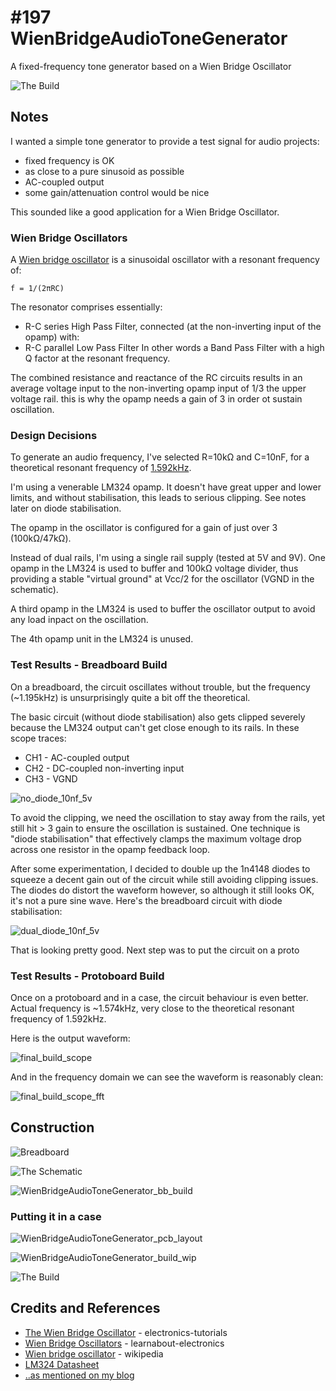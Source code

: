 # #197 WienBridgeAudioToneGenerator

A fixed-frequency tone generator based on a Wien Bridge Oscillator

![The Build](./assets/WienBridgeAudioToneGenerator_build.jpg?raw=true)


## Notes

I wanted a simple tone generator to provide a test signal for audio projects:

* fixed frequency is OK
* as close to a pure sinusoid as possible
* AC-coupled output
* some gain/attenuation control would be nice

This sounded like a good application for a Wien Bridge Oscillator.

### Wien Bridge Oscillators

A [Wien bridge oscillator](https://en.wikipedia.org/wiki/Wien_bridge_oscillator) is a sinusoidal oscillator
with a resonant frequency of:

    f = 1/(2πRC)

The resonator comprises essentially:
* R-C series High Pass Filter, connected (at the non-inverting input of the opamp) with:
* R-C parallel Low Pass Filter
In other words a Band Pass Filter with a high Q factor at the resonant frequency.

The combined resistance and reactance of the RC circuits results in an average voltage input to the
non-inverting opamp input of 1/3 the upper voltage rail. this is why the opamp needs a gain of 3 in
order ot sustain oscillation.

### Design Decisions

To generate an audio frequency, I've selected R=10kΩ and C=10nF,
for a theoretical resonant frequency of
[1.592kHz](https://www.wolframalpha.com/input/?i=1%2F%282%CF%80*10k%CE%A9*10nF%29).

I'm using a venerable LM324 opamp. It doesn't have great upper and lower limits,
and without stabilisation, this leads to serious clipping. See notes later on diode stabilisation.

The opamp in the oscillator is configured for a gain of just over 3 (100kΩ/47kΩ).

Instead of dual rails, I'm using a single rail supply (tested at 5V and 9V).
One opamp in the LM324 is used to buffer and 100kΩ voltage divider, thus providing a stable "virtual ground"
at Vcc/2 for the oscillator (VGND in the schematic).

A third opamp in the LM324 is used to buffer the oscillator output to avoid any load inpact on the oscillation.

The 4th opamp unit in the LM324 is unused.

### Test Results - Breadboard Build

On a breadboard, the circuit oscillates without trouble, but the frequency (~1.195kHz) is unsurprisingly
quite a bit off the theoretical.

The basic circuit (without diode stabilisation) also gets clipped severely because the LM324 output can't get close enough
to its rails. In these scope traces:

* CH1 - AC-coupled output
* CH2 - DC-coupled non-inverting input
* CH3 - VGND

![no_diode_10nf_5v](./assets/no_diode_10nf_5v.gif?raw=true)

To avoid the clipping, we need the oscillation to stay away from the rails, yet still hit > 3 gain to ensure the
oscillation is sustained. One technique is "diode stabilisation" that effectively clamps the maximum voltage drop
across one resistor in the opamp feedback loop.

After some experimentation, I decided to double up the 1n4148 diodes to squeeze a decent gain out of the circuit
while still avoiding clipping issues. The diodes do distort the waveform however, so although it still looks OK,
it's not a pure sine wave. Here's the breadboard circuit with diode stabilisation:

![dual_diode_10nf_5v](./assets/dual_diode_10nf_5v.gif?raw=true)

That is looking pretty good. Next step was to put the circuit on a proto

### Test Results - Protoboard Build

Once on a protoboard and in a case, the circuit behaviour is even better.
Actual frequency is ~1.574kHz, very close to the theoretical resonant frequency of 1.592kHz.

Here is the output waveform:

![final_build_scope](./assets/final_build_scope.gif?raw=true)

And in the frequency domain we can see the waveform is reasonably clean:

![final_build_scope_fft](./assets/final_build_scope_fft.gif?raw=true)

## Construction

![Breadboard](./assets/WienBridgeAudioToneGenerator_bb.jpg?raw=true)

![The Schematic](./assets/WienBridgeAudioToneGenerator_schematic.jpg?raw=true)

![WienBridgeAudioToneGenerator_bb_build](./assets/WienBridgeAudioToneGenerator_bb_build.jpg?raw=true)


### Putting it in a case

![WienBridgeAudioToneGenerator_pcb_layout](./assets/WienBridgeAudioToneGenerator_pcb_layout.jpg?raw=true)

![WienBridgeAudioToneGenerator_build_wip](./assets/WienBridgeAudioToneGenerator_build_wip.jpg?raw=true)

![The Build](./assets/WienBridgeAudioToneGenerator_build.jpg?raw=true)

## Credits and References

* [The Wien Bridge Oscillator](http://www.electronics-tutorials.ws/oscillator/wien_bridge.html) - electronics-tutorials
* [Wien Bridge Oscillators](http://www.learnabout-electronics.org/Oscillators/osc34.php) - learnabout-electronics
* [Wien bridge oscillator](https://en.wikipedia.org/wiki/Wien_bridge_oscillator) - wikipedia
* [LM324 Datasheet](https://www.futurlec.com/Linear/LM324N.shtml)
* [..as mentioned on my blog](https://blog.tardate.com/2016/03/littlearduinoprojects197-wien-bridge.html)
